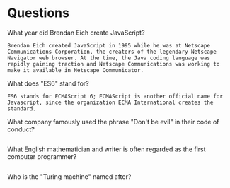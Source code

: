 # Questions

What year did Brendan Eich create JavaScript?

```
Brendan Eich created JavaScript in 1995 while he was at Netscape Communications Corporation, the creators of the legendary Netscape Navigator web browser. At the time, the Java coding language was rapidly gaining traction and Netscape Communications was working to make it available in Netscape Communicator.
```

What does "ES6" stand for?

```
ES6 stands for ECMAScript 6; ECMAScript is another official name for Javascript, since the organization ECMA International creates the standard.

```

What company famously used the phrase "Don't be evil" in their code of conduct?

```

```

What English mathematician and writer is often regarded as the first computer programmer?

```

```

Who is the "Turing machine" named after?

```

```
